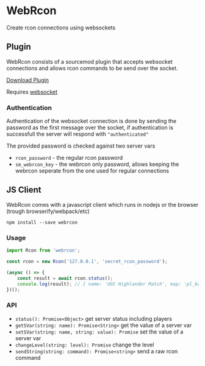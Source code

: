 # WebRcon

Create rcon connections using websockets

## Plugin

WebRcon consists of a sourcemod plugin that accepts websocket connections and allows rcon commands to be send over the socket.

[Download Plugin](https://github.com/spiretf/webrcon/raw/master/plugin/webrcon.smx)

Requires [websocket](https://forums.alliedmods.net/showthread.php?t=182615)

### Authentication

Authentication of the websocket connection is done by sending the password as the first message over the socket, if authentication is successfull the server will respond with `"authenticated"`

The provided password is checked against two server vars

- `rcon_password` - the regular rcon password
- `sm_webrcon_key` -  the webrcon only password, allows keeping the webrcon seperate from the one used for regular connections


## JS Client

WebRcon comes with a javascript client which runs in nodejs or the browser (trough browserify/webpack/etc)

```
npm install --save webrcon
```

### Usage

```js
import Rcon from 'webrcon';

const rcon = new Rcon('127.0.0.1', 'secret_rcon_password');

(async () => {
	const result = await rcon.status();
	console.log(result); // { name: 'UGC Highlander Match', map: 'pl_badwater', players: [] }
})();


```

### API


- `status(): Promise<Object>` get server status including players
- `getSVar(string: name): Promise<String>` get the value of a server var
- `setSVar(string: name, string: value): Promise` set the value of a server var
- `changeLevel(string: level): Promise` change the level
- `sendString(string: command): Promise<string>` send a raw rcon command

